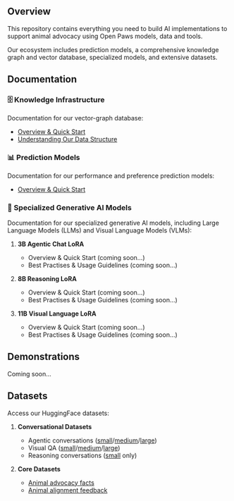 ## Overview
This repository contains everything you need to build AI implementations to support animal advocacy using Open Paws models, data and tools. 

Our ecosystem includes prediction models, a comprehensive knowledge graph and vector database, specialized models, and extensive datasets.

## Documentation

### 🗄️ Knowledge Infrastructure
Documentation for our vector-graph database:

   - [Overview & Quick Start](Knowledge/README.md)
   - [Understanding Our Data Structure](Knowledge/Data_Structure.md)

### 📊 Prediction Models
Documentation for our performance and preference prediction models:

- [Overview & Quick Start](Predictions/README.md)

### 🤖 Specialized Generative AI Models
Documentation for our specialized generative AI models, including Large Language Models (LLMs) and Visual Language Models (VLMs):

1. **3B Agentic Chat LoRA**
   - Overview & Quick Start (coming soon...)
   - Best Practises & Usage Guidelines (coming soon...)

2. **8B Reasoning LoRA**
   - Overview & Quick Start (coming soon...)
   - Best Practises & Usage Guidelines (coming soon...)

3. **11B Visual Language LoRA**
   - Overview & Quick Start (coming soon...)
   - Best Practises & Usage Guidelines (coming soon...)

## Demonstrations

Coming soon...

## Datasets
Access our HuggingFace datasets:

1. **Conversational Datasets**
   - Agentic conversations ([small](https://huggingface.co/datasets/open-paws/agentic_conversations_small)/[medium](https://huggingface.co/datasets/open-paws/agentic_conversations_medium)/[large](https://huggingface.co/datasets/open-paws/agentic_conversations_large))
   - Visual QA ([small](https://huggingface.co/datasets/open-paws/visual_qa_small)/[medium](https://huggingface.co/datasets/open-paws/visual_qa_medium)/[large](https://huggingface.co/datasets/open-paws/visual_qa_large))
   - Reasoning conversations ([small](https://huggingface.co/datasets/open-paws/reasoning_conversations_small) only)

2. **Core Datasets**
   - [Animal advocacy facts](https://huggingface.co/datasets/open-paws/animal_advocacy_facts)
   - [Animal alignment feedback](https://huggingface.co/datasets/open-paws/animal_alignment_feedback)
